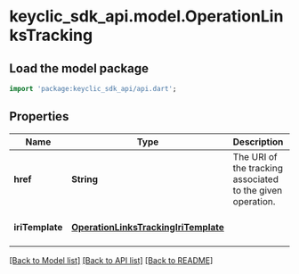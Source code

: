 # keyclic_sdk_api.model.OperationLinksTracking

## Load the model package
```dart
import 'package:keyclic_sdk_api/api.dart';
```

## Properties
Name | Type | Description | Notes
------------ | ------------- | ------------- | -------------
**href** | **String** | The URI of the tracking associated to the given operation. | [optional] [default to null]
**iriTemplate** | [**OperationLinksTrackingIriTemplate**](OperationLinksTrackingIriTemplate.md) |  | [optional] [default to null]

[[Back to Model list]](../README.md#documentation-for-models) [[Back to API list]](../README.md#documentation-for-api-endpoints) [[Back to README]](../README.md)


